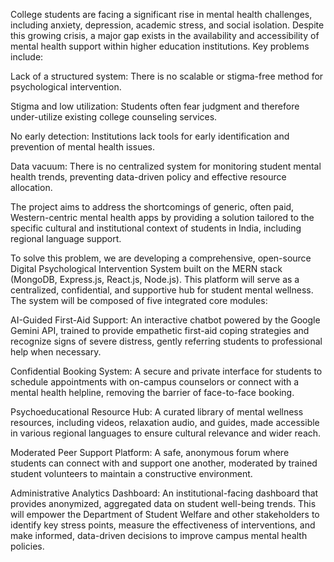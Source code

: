 College students are facing a significant rise in mental health challenges, including anxiety, depression, academic stress, and social isolation. Despite this growing crisis, a major gap exists in the availability and accessibility of mental health support within higher education institutions. Key problems include:

Lack of a structured system: There is no scalable or stigma-free method for psychological intervention.

Stigma and low utilization: Students often fear judgment and therefore under-utilize existing college counseling services.

No early detection: Institutions lack tools for early identification and prevention of mental health issues.

Data vacuum: There is no centralized system for monitoring student mental health trends, preventing data-driven policy and effective resource allocation.

The project aims to address the shortcomings of generic, often paid, Western-centric mental health apps by providing a solution tailored to the specific cultural and institutional context of students in India, including regional language support.

To solve this problem, we are developing a comprehensive, open-source Digital Psychological Intervention System built on the MERN stack (MongoDB, Express.js, React.js, Node.js). This platform will serve as a centralized, confidential, and supportive hub for student mental wellness.
The system will be composed of five integrated core modules:

AI-Guided First-Aid Support: An interactive chatbot powered by the Google Gemini API, trained to provide empathetic first-aid coping strategies and recognize signs of severe distress, gently referring students to professional help when necessary.

Confidential Booking System: A secure and private interface for students to schedule appointments with on-campus counselors or connect with a mental health helpline, removing the barrier of face-to-face booking.

Psychoeducational Resource Hub: A curated library of mental wellness resources, including videos, relaxation audio, and guides, made accessible in various regional languages to ensure cultural relevance and wider reach.

Moderated Peer Support Platform: A safe, anonymous forum where students can connect with and support one another, moderated by trained student volunteers to maintain a constructive environment.

Administrative Analytics Dashboard: An institutional-facing dashboard that provides anonymized, aggregated data on student well-being trends. This will empower the Department of Student Welfare and other stakeholders to identify key stress points, measure the effectiveness of interventions, and make informed, data-driven decisions to improve campus mental health policies.
